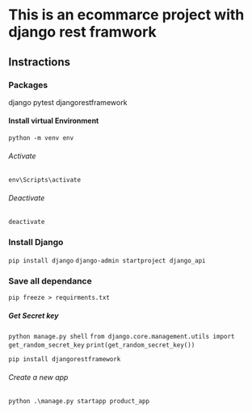 # This is an ecommarce project with django rest framwork

## Instractions

### Packages

django
pytest
djangorestframework

#### Install virtual Environment

`python -m venv env`

###### Activate

`env\Scripts\activate`

###### Deactivate

`deactivate`

### Install Django

`pip install django`
`django-admin startproject django_api`

### Save all dependance

`pip freeze > requirments.txt`

##### Get Secret key

`python manage.py shell`
`from django.core.management.utils import get_random_secret_key`
`print(get_random_secret_key())`

`pip install djangorestframework`

###### Create a new app

`python .\manage.py startapp product_app`
